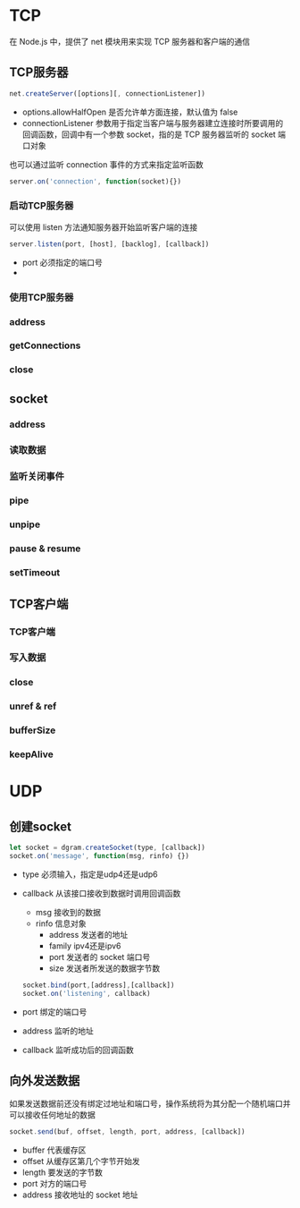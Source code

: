 # TCP

在 Node.js 中，提供了 net 模块用来实现 TCP 服务器和客户端的通信

## TCP服务器

```javascript
net.createServer([options][, connectionListener])
```

- options.allowHalfOpen 是否允许单方面连接，默认值为 false
- connectionListener 参数用于指定当客户端与服务器建立连接时所要调用的回调函数，回调中有一个参数 socket，指的是 TCP 服务器监听的 socket 端口对象

也可以通过监听 connection 事件的方式来指定监听函数

```javascript
server.on('connection', function(socket){})
```

### 启动TCP服务器

可以使用 listen 方法通知服务器开始监听客户端的连接

```javascript
server.listen(port, [host], [backlog], [callback])
```

- port 必须指定的端口号
- 

### 使用TCP服务器

### address

### getConnections

### close

## socket

### address

### 读取数据

### 监听关闭事件

### pipe

### unpipe

### pause & resume

### setTimeout

## TCP客户端

### TCP客户端

### 写入数据

### close

### unref & ref

### bufferSize

### keepAlive



# UDP

## 创建socket

```javascript
let socket = dgram.createSocket(type, [callback])
socket.on('message', function(msg, rinfo) {})
```

- type 必须输入，指定是udp4还是udp6

- callback 从该接口接收到数据时调用回调函数

  - msg 接收到的数据
  - rinfo 信息对象
    - address 发送者的地址
    - family ipv4还是ipv6
    - port 发送者的 socket 端口号
    - size 发送者所发送的数据字节数

  ```javascript
  socket.bind(port,[address],[callback])
  socket.on('listening', callback)
  ```

- port 绑定的端口号

- address 监听的地址

- callback 监听成功后的回调函数

## 向外发送数据

如果发送数据前还没有绑定过地址和端口号，操作系统将为其分配一个随机端口并可以接收任何地址的数据

```javascript
socket.send(buf, offset, length, port, address, [callback])
```

- buffer 代表缓存区
- offset 从缓存区第几个字节开始发
- length 要发送的字节数
- port 对方的端口号
- address 接收地址的 socket 地址





